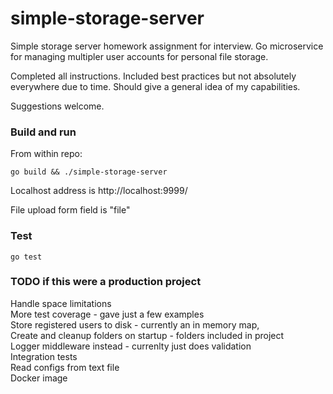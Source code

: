 # simple-storage-server
Simple storage server homework assignment for interview. Go microservice for managing multipler user accounts for personal file storage. 

Completed all instructions. Included best practices but not absolutely everywhere due to time. Should give a general idea of my capabilities.

Suggestions welcome.

### Build and run
From within repo:
```
go build && ./simple-storage-server
```
Localhost address is http://localhost:9999/

File upload form field is "file"

### Test
```
go test
```

### TODO if this were a production project
Handle space limitations<br>
More test coverage - gave just a few examples<br>
Store registered users to disk - currently an in memory map, <br>
Create and cleanup folders on startup - folders included in project<br>
Logger middleware instead - currenlty just does validation<br>
Integration tests<br>
Read configs from text file<br>
Docker image<br>
